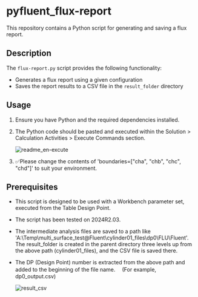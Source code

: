 # pyfluent_flux-report

This repository contains a Python script for generating and saving a flux report.

## Description

The `flux-report.py` script provides the following functionality:

- Generates a flux report using a given configuration
- Saves the report results to a CSV file in the `result_folder` directory

## Usage

1. Ensure you have Python and the required dependencies installed.
2. The Python code should be pasted and executed within the Solution > Calculation Activities > Execute Commands section.
   
   ![readme_en-excute](https://github.com/user-attachments/assets/a14f4161-1c54-42a1-944d-dec567d9f770)

3. :white_check_mark:Please change the contents of 'boundaries=["cha", "chb", "chc", "chd"]' to suit your environment.

## Prerequisites

- This script is designed to be used with a Workbench parameter set, executed from the Table Design Point.
- The script has been tested on 2024R2.03.
- The intermediate analysis files are saved to a path like 'A:\Temp\multi_surface_test@Fluent\cylinder01_files\dp0\FLU\Fluent'.
  The result_folder is created in the parent directory three levels up from the above path (cylinder01_files), and the CSV file is saved there.
- The DP (Design Point) number is extracted from the above path and added to the beginning of the file name.
　(For example, dp0_output.csv)

  ![result_csv](https://github.com/user-attachments/assets/431ce53f-3b9e-47a2-bd1c-c351a09bd956)
